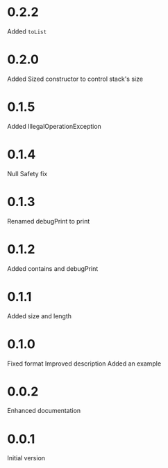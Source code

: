 # 0.2.2
Added `toList`

# 0.2.0
Added Sized constructor to control stack's size

# 0.1.5
Added IllegalOperationException

# 0.1.4
Null Safety fix

# 0.1.3
Renamed debugPrint to print

# 0.1.2
Added contains and debugPrint

# 0.1.1
Added size and length

# 0.1.0
Fixed format
Improved description
Added an example

# 0.0.2
Enhanced documentation

# 0.0.1
Initial version

